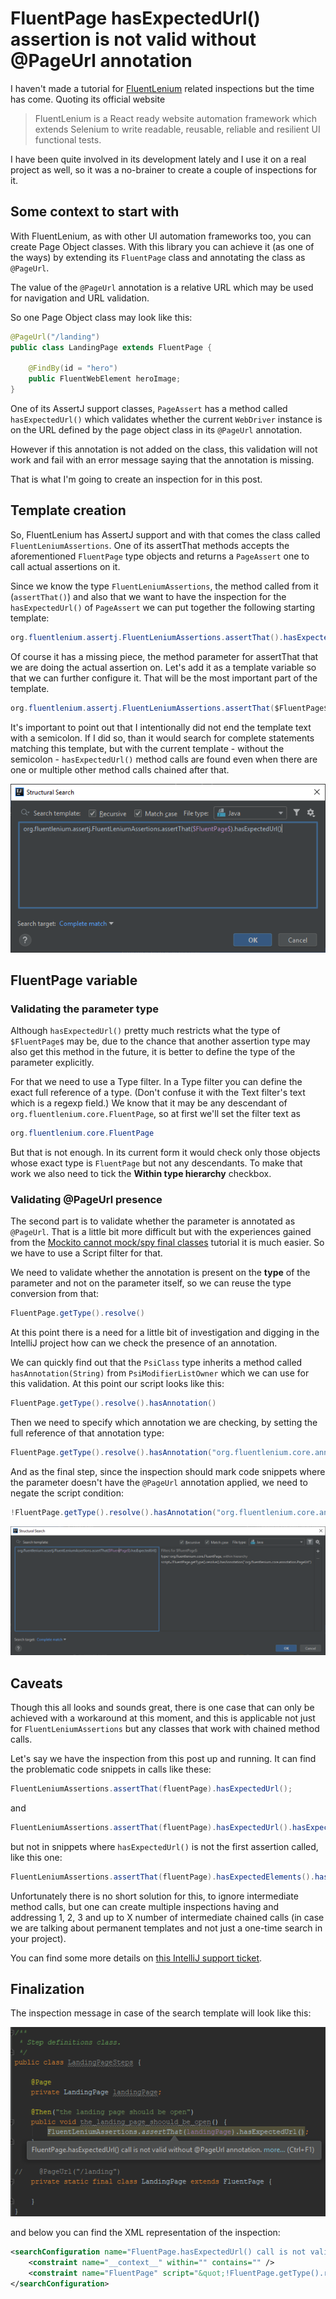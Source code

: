 # FluentPage hasExpectedUrl() assertion is not valid without @PageUrl annotation

I haven't made a tutorial for [FluentLenium](https://fluentlenium.com) related inspections but the time has come. Quoting its official website
> FluentLenium is a React ready website automation framework which extends Selenium to write readable, reusable, reliable and resilient UI functional tests.

I have been quite involved in its development lately and I use it on a real project as well, so it was a no-brainer to create a couple of inspections for it.

## Some context to start with

With FluentLenium, as with other UI automation frameworks too, you can create Page Object classes. With this library you can achieve it (as one of the ways) by extending its `FluentPage` class
and annotating the class as `@PageUrl`.

The value of the `@PageUrl` annotation is a relative URL which may be used for navigation and URL validation.

So one Page Object class may look like this:

```java
@PageUrl("/landing")
public class LandingPage extends FluentPage {
    
    @FindBy(id = "hero")
    public FluentWebElement heroImage;
}
```

One of its AssertJ support classes, `PageAssert` has a method called `hasExpectedUrl()` which validates whether the current `WebDriver` instance is on the URL defined by the page object class in its `@PageUrl` annotation.

However if this annotation is not added on the class, this validation will not work and fail with an error message saying that the annotation is missing.

That is what I'm going to create an inspection for in this post.

## Template creation

So, FluentLenium has AssertJ support and with that comes the class called `FluentLeniumAssertions`. One of its assertThat methods accepts the aforementioned `FluentPage` type objects and returns a `PageAssert` one
to call actual assertions on it.

Since we know the type `FluentLeniumAssertions`, the method called from it (`assertThat()`) and also that we want to have the inspection for the `hasExpectedUrl()` of `PageAssert` we can put together the following starting template:

```java
org.fluentlenium.assertj.FluentLeniumAssertions.assertThat().hasExpectedUrl()
```

Of course it has a missing piece, the method parameter for assertThat that we are doing the actual assertion on. Let's add it as a template variable so that we can further configure it. That will be the most important part of the template.

```java
org.fluentlenium.assertj.FluentLeniumAssertions.assertThat($FluentPage$).hasExpectedUrl()
```

It's important to point out that I intentionally did not end the template text with a semicolon. If I did so, than it would search for complete statements matching this template,
but with the current template - without the semicolon - `hasExpectedUrl()` method calls are found even when there are one or multiple other method calls chained after that. 

![editor](images/31-FluentPage-hasExpectedUrl-call-is-not-valid-without-PageUrl-annotation_Editor.PNG)

## FluentPage variable

### Validating the parameter type

Although `hasExpectedUrl()` pretty much restricts what the type of `$FluentPage$` may be, due to the chance that another assertion type may also get this method in the future, it is better to define the type of the parameter explicitly.

For that we need to use a Type filter. In a Type filter you can define the exact full reference of a type. (Don't confuse it with the Text filter's text which is a regexp field.) We know that it may be any descendant of `org.fluentlenium.core.FluentPage`, so at first we'll set the filter text as
```java
org.fluentlenium.core.FluentPage
```

But that is not enough. In its current form it would check only those objects whose exact type is `FluentPage` but not any descendants. To make that work we also need to tick the **Within type hierarchy** checkbox.

### Validating @PageUrl presence

The second part is to validate whether the parameter is annotated as `@PageUrl`. That is a little bit more difficult but with the experiences gained from the [Mockito cannot mock/spy final classes](https://ijnspector.wordpress.com/2019/03/25/mockito-cannot-mock-spy-final-classes/)
tutorial it is much easier. So we have to use a Script filter for that.

We need to validate whether the annotation is present on the **type** of the parameter and not on the parameter itself, so we can reuse the type conversion from that:

```java
FluentPage.getType().resolve()
```

At this point there is a need for a little bit of investigation and digging in the IntelliJ project how can we check the presence of an annotation.

We can quickly find out that the `PsiClass` type inherits a method called `hasAnnotation(String)` from `PsiModifierListOwner` which
we can use for this validation. At this point our script looks like this:

```java
FluentPage.getType().resolve().hasAnnotation()
```

Then we need to specify which annotation we are checking, by setting the full reference of that annotation type:

```java
FluentPage.getType().resolve().hasAnnotation("org.fluentlenium.core.annotation.PageUrl")
```

And as the final step, since the inspection should mark code snippets where the parameter doesn't have the `@PageUrl` annotation applied, we need to negate the script condition:

```java
!FluentPage.getType().resolve().hasAnnotation("org.fluentlenium.core.annotation.PageUrl")
```

![filters](images/31-FluentPage-hasExpectedUrl-call-is-not-valid-without-PageUrl-annotation_Filters.PNG)

## Caveats

Though this all looks and sounds great, there is one case that can only be achieved with a workaround at this moment, and this is applicable not just for `FluentLeniumAssertions`
but any classes that work with chained method calls.

Let's say we have the inspection from this post up and running. It can find the problematic code snippets in calls like these:

```java
FluentLeniumAssertions.assertThat(fluentPage).hasExpectedUrl();
```

and

```java
FluentLeniumAssertions.assertThat(fluentPage).hasExpectedUrl().hasExpectedElements()....
```

but not in snippets where `hasExpectedUrl()` is not the first assertion called, like this one:

```java
FluentLeniumAssertions.assertThat(fluentPage).hasExpectedElements().hasExpectedUrl()....
```

Unfortunately there is no short solution for this, to ignore intermediate method calls, but one can create multiple inspections having and addressing 1, 2, 3 and up to X number of intermediate chained calls
(in case we are talking about permanent templates and not just a one-time search in your project).

You can find some more details on [this IntelliJ support ticket](https://intellij-support.jetbrains.com/hc/en-us/community/posts/360003733580-SSR-Ignore-intermediate-chained-method-calls).

## Finalization

The inspection message in case of the search template will look like this:

![highlight](images/31-FluentPage-hasExpectedUrl-call-is-not-valid-without-PageUrl-annotation_Highlight.PNG)

and below you can find the XML representation of the inspection:

```xml
<searchConfiguration name="FluentPage.hasExpectedUrl() call is not valid without @PageUrl annotation." text=" org.fluentlenium.assertj.FluentLeniumAssertions.assertThat($FluentPage$).hasExpectedUrl();" recursive="true" caseInsensitive="true" type="JAVA">
    <constraint name="__context__" within="" contains="" />
    <constraint name="FluentPage" script="&quot;!FluentPage.getType().resolve().hasAnnotation(&quot;org.fluentlenium.core.annotation.PageUrl&quot;)&quot;" nameOfExprType="org\.fluentlenium\.core\.FluentPage" expressionTypes="org.fluentlenium.core.FluentPage" exprTypeWithinHierarchy="true" within="" contains="" />
</searchConfiguration>
```